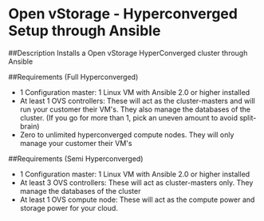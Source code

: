 # Open vStorage - Hyperconverged Setup through Ansible

##Description
Installs a Open vStorage HyperConverged cluster through Ansible

##Requirements (Full Hyperconverged)
* 1 Configuration master: 1 Linux VM with Ansible 2.0 or higher installed
* At least 1 OVS controllers: These will act as the cluster-masters and will run your customer their VM's. They also manage the databases of the cluster. (If you go for more than 1, pick an uneven amount to avoid split-brain)
* Zero to unlimited hyperconverged compute nodes. They will only manage your customer their VM's

##Requirements (Semi Hyperconverged)
* 1 Configuration master: 1 Linux VM with Ansible 2.0 or higher installed
* At least 3 OVS controllers: These will act as cluster-masters only. They manage the databases of the cluster
* At least 1 OVS compute node: These will act as the compute power and storage power for your cloud.
